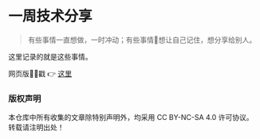 # 一周技术分享

> 有些事情一直想做，一时冲动；有些事情想让自己记住，想分享给别人。

这里记录的就是这些事情。

网页版戳 👉 [这里](https://blog.sidfate.com/tag/share/)

### 版权声明

本仓库中所有收集的文章除特别声明外，均采用 CC BY-NC-SA 4.0 许可协议。转载请注明出处！